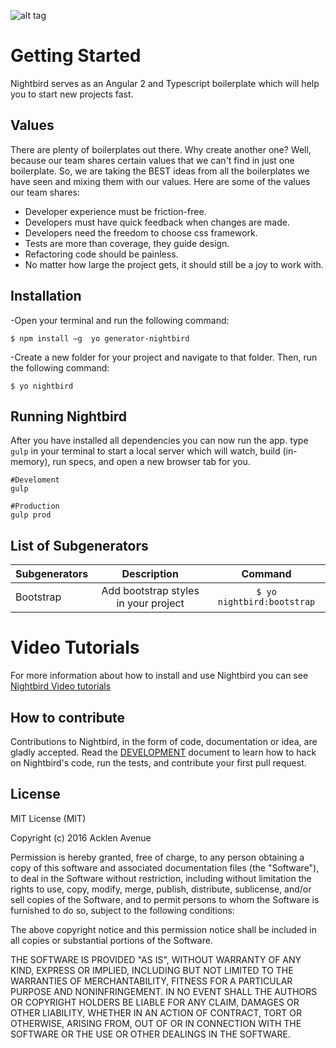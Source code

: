 
![alt tag](https://i.imgsafe.org/7854535.png)
# Getting Started
Nightbird serves as an Angular 2 and Typescript boilerplate which will help you to start new projects fast.

## Values
There are plenty of boilerplates out there. Why create another one? Well, because our team shares certain values that we can't find in just one boilerplate. So, we are taking the BEST ideas from all the boilerplates we have seen and mixing them with our values. Here are some of the values our team shares:

* Developer experience must be friction-free.
* Developers must have quick feedback when changes are made.
* Developers need the freedom to choose css framework.
* Tests are more than coverage, they guide design.
* Refactoring code should be painless.
* No matter how large the project gets, it should still be a joy to work with. 

## Installation
-Open your terminal and run the following command:

  ```$ npm install –g  yo generator-nightbird```

-Create a new folder for your project and navigate to that folder.
Then, run the following command:
	
```$ yo nightbird```

## Running Nightbird
After you have installed all dependencies you can now run the app. type `gulp` in your terminal to start a local server which will watch, build (in-memory), run specs, and open a new browser tab for you.
```
#Develoment
gulp

#Production
gulp prod
```
## List of Subgenerators

|     Subgenerators     |               Description               | Command         |
| --------------------- |:---------------------------------------:| :-----------------------:|
|       Bootstrap       |   Add bootstrap styles in your project  | `$ yo nightbird:bootstrap`|



# Video Tutorials 
For more information about how to install and use Nightbird you can see [Nightbird Video tutorials](https://youtu.be/MMkVZwVZkm0?list=PLdHGHHzhNZuCSits8Nx8zDR6U5reWtlMc)

## How to contribute

Contributions to Nightbird, in the form of code, documentation or idea, are gladly accepted. Read the [DEVELOPMENT](DEVELOPMENT.md) document to learn how to hack on Nightbird's code, run the tests, and contribute your first pull request.

## License

MIT License (MIT)

Copyright (c) 2016 Acklen Avenue

Permission is hereby granted, free of charge, to any person obtaining a copy
of this software and associated documentation files (the "Software"), to deal
in the Software without restriction, including without limitation the rights
to use, copy, modify, merge, publish, distribute, sublicense, and/or sell
copies of the Software, and to permit persons to whom the Software is
furnished to do so, subject to the following conditions:

The above copyright notice and this permission notice shall be included in
all copies or substantial portions of the Software.

THE SOFTWARE IS PROVIDED "AS IS", WITHOUT WARRANTY OF ANY KIND, EXPRESS OR
IMPLIED, INCLUDING BUT NOT LIMITED TO THE WARRANTIES OF MERCHANTABILITY,
FITNESS FOR A PARTICULAR PURPOSE AND NONINFRINGEMENT. IN NO EVENT SHALL THE
AUTHORS OR COPYRIGHT HOLDERS BE LIABLE FOR ANY CLAIM, DAMAGES OR OTHER
LIABILITY, WHETHER IN AN ACTION OF CONTRACT, TORT OR OTHERWISE, ARISING FROM,
OUT OF OR IN CONNECTION WITH THE SOFTWARE OR THE USE OR OTHER DEALINGS IN
THE SOFTWARE.
